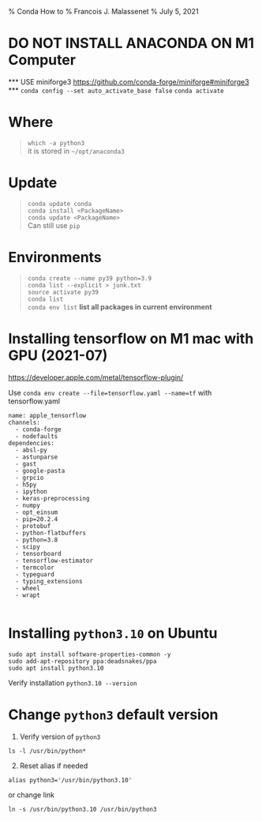 % Conda How to 
% Francois J. Malassenet 
% July 5, 2021

# **DO NOT INSTALL ANACONDA ON M1 Computer**

*** USE miniforge3 https://github.com/conda-forge/miniforge#miniforge3 ***
`conda config --set auto_activate_base false`
`conda activate`

# Where

> `which -a python3`  
it is stored in `~/opt/anaconda3`   

# Update

> `conda update conda`  
> `conda install <PackageName>`  
> `conda update <PackageName>`  
> Can still use `pip`  

# Environments


> `conda create --name py39 python=3.9`  
> `conda list --explicit > junk.txt`  
> `source activate py39`  
> `conda list`  
> `conda env list`  __list all packages in current environment__   


# Installing tensorflow on M1 mac with GPU (2021-07)
https://developer.apple.com/metal/tensorflow-plugin/


Use `conda env create --file=tensorflow.yaml --name=tf` 
with tensorflow.yaml 
```
name: apple_tensorflow
channels:
  - conda-forge
  - nodefaults
dependencies:
  - absl-py
  - astunparse
  - gast
  - google-pasta
  - grpcio
  - h5py
  - ipython
  - keras-preprocessing
  - numpy
  - opt_einsum
  - pip=20.2.4
  - protobuf
  - python-flatbuffers
  - python=3.8
  - scipy
  - tensorboard
  - tensorflow-estimator
  - termcolor
  - typeguard
  - typing_extensions
  - wheel
  - wrapt
  
```


# Installing `python3.10` on Ubuntu
```
sudo apt install software-properties-common -y
sudo add-apt-repository ppa:deadsnakes/ppa
sudo apt install python3.10
```
Verify installation ` python3.10 --version `

# Change `python3` default version
1. Verify version of `python3`
```
ls -l /usr/bin/python*
```
2. Reset alias if needed
```
alias python3='/usr/bin/python3.10'
```
or change link
```
ln -s /usr/bin/python3.10 /usr/bin/python3
```
